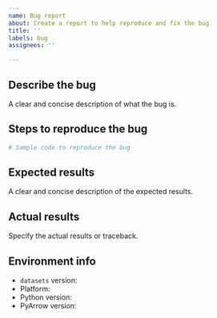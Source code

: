 ```yaml
---
name: Bug report
about: Create a report to help reproduce and fix the bug
title: ''
labels: bug
assignees: ''

---
```


## Describe the bug
A clear and concise description of what the bug is.

## Steps to reproduce the bug
```python
# Sample code to reproduce the bug
```

## Expected results
A clear and concise description of the expected results.

## Actual results
Specify the actual results or traceback.

## Environment info
<!-- You can run the command `datalab-cli env` and copy-and-paste its output below. -->
- `datasets` version:
- Platform:
- Python version:
- PyArrow version:
